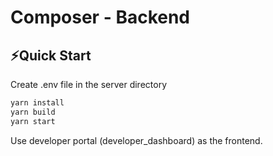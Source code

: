 <!-- markdownlint-disable MD030 -->

# Composer - Backend 



## ⚡Quick Start

Create .env file in the server directory

```bash
yarn install
yarn build
yarn start
```

Use developer portal (developer_dashboard) as the frontend. 